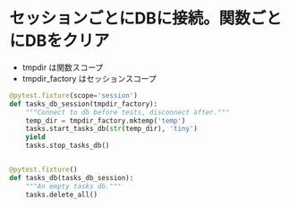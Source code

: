 # セッションごとにDBに接続。関数ごとにDBをクリア

* tmpdir は関数スコープ
* tmpdir_factory はセッションスコープ

```py
@pytest.fixture(scope='session')
def tasks_db_session(tmpdir_factory):
    """Connect to db before tests, disconnect after."""
    temp_dir = tmpdir_factory.mktemp('temp')
    tasks.start_tasks_db(str(temp_dir), 'tiny')
    yield
    tasks.stop_tasks_db()


@pytest.fixture()
def tasks_db(tasks_db_session):
    """An empty tasks db."""
    tasks.delete_all()
```
